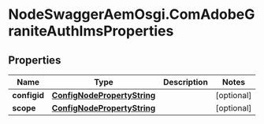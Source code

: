 # NodeSwaggerAemOsgi.ComAdobeGraniteAuthImsProperties

## Properties

Name | Type | Description | Notes
------------ | ------------- | ------------- | -------------
**configid** | [**ConfigNodePropertyString**](ConfigNodePropertyString.md) |  | [optional] 
**scope** | [**ConfigNodePropertyString**](ConfigNodePropertyString.md) |  | [optional] 



